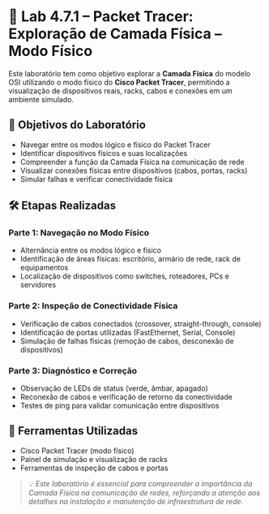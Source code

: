 # 🧪 Lab 4.7.1 – Packet Tracer: Exploração de Camada Física – Modo Físico

Este laboratório tem como objetivo explorar a **Camada Física** do modelo OSI utilizando o modo físico do **Cisco Packet Tracer**, permitindo a visualização de dispositivos reais, racks, cabos e conexões em um ambiente simulado.

## 🎯 Objetivos do Laboratório

- Navegar entre os modos lógico e físico do Packet Tracer
- Identificar dispositivos físicos e suas localizações
- Compreender a função da Camada Física na comunicação de rede
- Visualizar conexões físicas entre dispositivos (cabos, portas, racks)
- Simular falhas e verificar conectividade física

## 🛠️ Etapas Realizadas

### Parte 1: Navegação no Modo Físico
- Alternância entre os modos lógico e físico
- Identificação de áreas físicas: escritório, armário de rede, rack de equipamentos
- Localização de dispositivos como switches, roteadores, PCs e servidores

### Parte 2: Inspeção de Conectividade Física
- Verificação de cabos conectados (crossover, straight-through, console)
- Identificação de portas utilizadas (FastEthernet, Serial, Console)
- Simulação de falhas físicas (remoção de cabos, desconexão de dispositivos)

### Parte 3: Diagnóstico e Correção
- Observação de LEDs de status (verde, âmbar, apagado)
- Reconexão de cabos e verificação de retorno da conectividade
- Testes de ping para validar comunicação entre dispositivos

## 🧰 Ferramentas Utilizadas

- Cisco Packet Tracer (modo físico)
- Painel de simulação e visualização de racks
- Ferramentas de inspeção de cabos e portas

> 💡 *Este laboratório é essencial para compreender a importância da Camada Física na comunicação de redes, reforçando a atenção aos detalhes na instalação e manutenção de infraestrutura de rede.*

